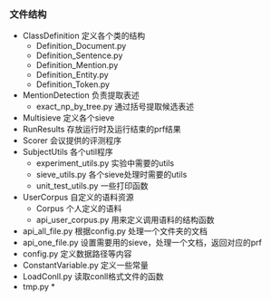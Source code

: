 ### 文件结构

- ClassDefinition 定义各个类的结构
    - Definition_Document.py
    - Definition_Sentence.py
    - Definition_Mention.py
    - Definition_Entity.py
    - Definition_Token.py
- MentionDetection 负责提取表述
    - exact_np_by_tree.py 通过括号提取候选表述
- Multisieve 定义各个sieve
- RunResults 存放运行时及运行结束的prf结果
- Scorer 会议提供的评测程序
- SubjectUtils 各个util程序
    - experiment_utils.py 实验中需要的utils
    - sieve_utils.py 各个sieve处理时需要的utils
    - unit_test_utils.py 一些打印函数
- UserCorpus 自定义的语料资源
    - Corpus 个人定义的语料
    - api_user_corpus.py 用来定义调用语料的结构函数
- api_all_file.py 根据config.py 处理一个文件夹的文档
- api_one_file.py 设置需要用的sieve，处理一个文档，返回对应的prf
- config.py 定义数据路径等内容
- ConstantVariable.py 定义一些常量
- LoadConll.py 读取conll格式文件的函数
- tmp.py *